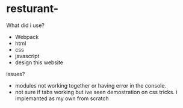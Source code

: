# resturant-
What did i use?    
- Webpack
- html
- css
- javascript
- design this website

issues?      

- modules not working together or having error in the console. 
- not sure if tabs working but ive seen demostration on css tricks. i implemanted as my own from scratch

